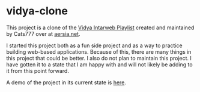 # vidya-clone

This project is a clone of the [Vidya Intarweb Playlist](https://www.vipvgm.net/) created and maintained by Cats777 over at [aersia.net](https://www.aersia.net/).

I started this project both as a fun side project and as a way to practice building web-based applications. Because of this, there are many things in this project that could be better. I also do not plan to maintain this project. I have gotten it to a state that I am happy with and will not likely be adding to it from this point forward.

A demo of the project in its current state is [here](https://krisairdancer.github.io/vidya-clone/).
